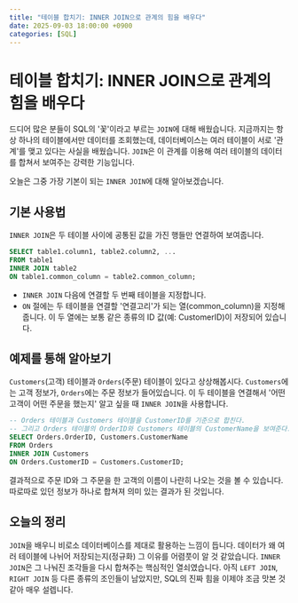 ```yaml
---
title: "테이블 합치기: INNER JOIN으로 관계의 힘을 배우다"
date: 2025-09-03 18:00:00 +0900
categories: [SQL]
---
```


# 테이블 합치기: INNER JOIN으로 관계의 힘을 배우다

드디어 많은 분들이 SQL의 '꽃'이라고 부르는 `JOIN`에 대해 배웠습니다. 지금까지는 항상 하나의 테이블에서만 데이터를 조회했는데, 데이터베이스는 여러 테이블이 서로 '관계'를 맺고 있다는 사실을 배웠습니다. `JOIN`은 이 관계를 이용해 여러 테이블의 데이터를 합쳐서 보여주는 강력한 기능입니다.

오늘은 그중 가장 기본이 되는 `INNER JOIN`에 대해 알아보겠습니다.

## 기본 사용법

`INNER JOIN`은 두 테이블 사이에 공통된 값을 가진 행들만 연결하여 보여줍니다. 

```sql
SELECT table1.column1, table2.column2, ...
FROM table1
INNER JOIN table2
ON table1.common_column = table2.common_column;
```

- `INNER JOIN` 다음에 연결할 두 번째 테이블을 지정합니다.
- `ON` 절에는 두 테이블을 연결할 '연결고리'가 되는 열(common_column)을 지정해줍니다. 이 두 열에는 보통 같은 종류의 ID 값(예: CustomerID)이 저장되어 있습니다.

## 예제를 통해 알아보기

`Customers`(고객) 테이블과 `Orders`(주문) 테이블이 있다고 상상해봅시다. `Customers`에는 고객 정보가, `Orders`에는 주문 정보가 들어있습니다. 이 두 테이블을 연결해서 '어떤 고객이 어떤 주문을 했는지' 알고 싶을 때 `INNER JOIN`을 사용합니다.

```sql
-- Orders 테이블과 Customers 테이블을 CustomerID를 기준으로 합친다.
-- 그리고 Orders 테이블의 OrderID와 Customers 테이블의 CustomerName을 보여준다.
SELECT Orders.OrderID, Customers.CustomerName
FROM Orders
INNER JOIN Customers 
ON Orders.CustomerID = Customers.CustomerID;
```

결과적으로 주문 ID와 그 주문을 한 고객의 이름이 나란히 나오는 것을 볼 수 있습니다. 따로따로 있던 정보가 하나로 합쳐져 의미 있는 결과가 된 것입니다.

## 오늘의 정리

`JOIN`을 배우니 비로소 데이터베이스를 제대로 활용하는 느낌이 듭니다. 데이터가 왜 여러 테이블에 나뉘어 저장되는지(정규화) 그 이유를 어렴풋이 알 것 같았습니다. `INNER JOIN`은 그 나눠진 조각들을 다시 합쳐주는 핵심적인 열쇠였습니다. 아직 `LEFT JOIN`, `RIGHT JOIN` 등 다른 종류의 조인들이 남았지만, SQL의 진짜 힘을 이제야 조금 맛본 것 같아 매우 설렙니다.

